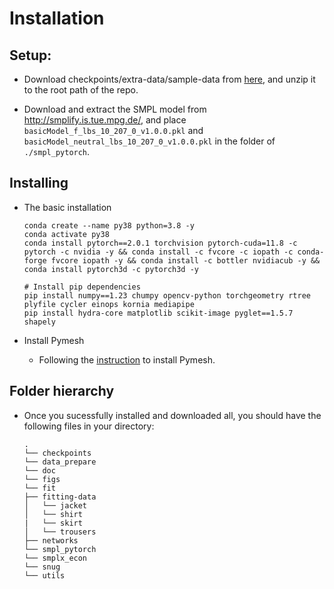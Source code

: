 # Installation

## Setup:
 - Download checkpoints/extra-data/sample-data from [here](https://drive.google.com/file/d/1hkhW7RGmlDviH2bZ4P5s5b-h4lqkrsNJ/view?usp=sharing), and unzip it to the root path of the repo.

 - Download and extract the SMPL model from http://smplify.is.tue.mpg.de/, and place `basicModel_f_lbs_10_207_0_v1.0.0.pkl` and `basicModel_neutral_lbs_10_207_0_v1.0.0.pkl` in the folder of `./smpl_pytorch`.

## Installing

- The basic installation
  ```
  conda create --name py38 python=3.8 -y
  conda activate py38
  conda install pytorch==2.0.1 torchvision pytorch-cuda=11.8 -c pytorch -c nvidia -y && conda install -c fvcore -c iopath -c conda-forge fvcore iopath -y && conda install -c bottler nvidiacub -y &&  conda install pytorch3d -c pytorch3d -y

  # Install pip dependencies
  pip install numpy==1.23 chumpy opencv-python torchgeometry rtree plyfile cycler einops kornia mediapipe
  pip install hydra-core matplotlib scikit-image pyglet==1.5.7 shapely

  ```

- Install Pymesh
  - Following the [instruction](https://pymesh.readthedocs.io/en/latest/installation.html) to install Pymesh.


## Folder hierarchy
- Once you sucessfully installed and downloaded all, you should have the following files in your directory:
    ```
    .
    └── checkpoints
    └── data_prepare
    └── doc
    └── figs
    └── fit
    ├── fitting-data
    │   └── jacket
    │   └── shirt
    |   └── skirt
    │   └── trousers
    ├── networks    
    └── smpl_pytorch
    └── smplx_econ
    └── snug
    └── utils
    ```
